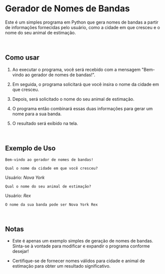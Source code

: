 # Gerador de Nomes de Bandas

Este é um simples programa em Python que gera nomes de bandas a partir de informações fornecidas pelo usuário, como a cidade em que cresceu e o nome do seu animal de estimação.

<br>

## Como usar

1. Ao executar o programa, você será recebido com a mensagem "Bem-vindo ao gerador de nomes de bandas!".

2. Em seguida, o programa solicitará que você insira o nome da cidade em que cresceu.

3. Depois, será solicitado o nome do seu animal de estimação.

4. O programa então combinará essas duas informações para gerar um nome para a sua banda.

5. O resultado será exibido na tela.

<br>

## Exemplo de Uso

```
Bem-vindo ao gerador de nomes de bandas!

Qual o nome da cidade em que você cresceu?
```
Usuário: *Nova York*

```
Qual o nome do seu animal de estimação?
```
Usuário: *Rex*

```
O nome da sua banda pode ser Nova York Rex
```

<br>

## Notas

- Este é apenas um exemplo simples de geração de nomes de bandas. Sinta-se à vontade para modificar e expandir o programa conforme desejar!

- Certifique-se de fornecer nomes válidos para cidade e animal de estimação para obter um resultado significativo.